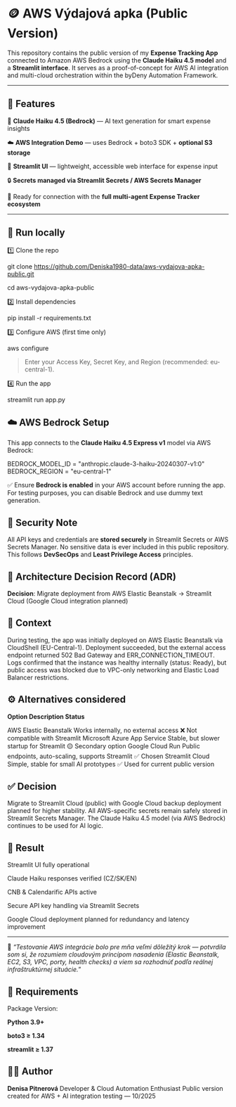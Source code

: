 # 🪙 AWS Výdajová apka (Public Version)

This repository contains the public version of my **Expense Tracking App** connected to Amazon AWS Bedrock using the **Claude Haiku 4.5 model** and a **Streamlit interface**.
It serves as a proof-of-concept for AWS AI integration and multi-cloud orchestration within the byDeny Automation Framework.

---

## 🚀 Features

🤖 **Claude Haiku 4.5 (Bedrock)** — AI text generation for smart expense insights

☁️ **AWS Integration Demo** — uses Bedrock + boto3 SDK + **optional S3 storage**

💬 **Streamlit UI** — lightweight, accessible web interface for expense input

🔒 **Secrets managed via Streamlit Secrets / AWS Secrets Manager**

🧱 Ready for connection with the **full multi-agent Expense Tracker ecosystem**

---

## 🧠 Run locally

1️⃣ Clone the repo

git clone https://github.com/Deniska1980-data/aws-vydajova-apka-public.git  

cd aws-vydajova-apka-public

2️⃣ Install dependencies

pip install -r requirements.txt

3️⃣ Configure AWS (first time only)

aws configure

> Enter your Access Key, Secret Key, and Region (recommended: eu-central-1).

4️⃣ Run the app

streamlit run app.py

## ☁️ AWS Bedrock Setup

This app connects to the **Claude Haiku 4.5 Express v1** model via AWS Bedrock:

BEDROCK_MODEL_ID = "anthropic.claude-3-haiku-20240307-v1:0"
BEDROCK_REGION = "eu-central-1"

✅ Ensure **Bedrock is enabled** in your AWS account before running the app.
For testing purposes, you can disable Bedrock and use dummy text generation.

## 🔐 Security Note

All API keys and credentials are **stored securely** in Streamlit Secrets or AWS Secrets Manager.
No sensitive data is ever included in this public repository.
This follows **DevSecOps** and **Least Privilege Access** principles.

## 🧾 Architecture Decision Record (ADR)

**Decision**: Migrate deployment from AWS Elastic Beanstalk → Streamlit Cloud (Google Cloud integration planned)

## 🧠 Context

During testing, the app was initially deployed on AWS Elastic Beanstalk via CloudShell (EU-Central-1).
Deployment succeeded, but the external access endpoint returned 502 Bad Gateway and ERR_CONNECTION_TIMEOUT.
Logs confirmed that the instance was healthy internally (status: Ready),
but public access was blocked due to VPC-only networking and Elastic Load Balancer restrictions.

## ⚙️ Alternatives considered

**Option	Description	Status**

AWS Elastic Beanstalk	Works internally, no external access	❌ Not compatible with Streamlit
Microsoft Azure App Service	Stable, but slower startup for Streamlit	🟡 Secondary option
Google Cloud Run	Public endpoints, auto-scaling, supports Streamlit	✅ Chosen
Streamlit Cloud	Simple, stable for small AI prototypes	✅ Used for current public version


## ✅ Decision

Migrate to Streamlit Cloud (public) with Google Cloud backup deployment planned for higher stability.
All AWS-specific secrets remain safely stored in Streamlit Secrets Manager.
The Claude Haiku 4.5 model (via AWS Bedrock) continues to be used for AI logic.

## 🚀 Result

Streamlit UI fully operational

Claude Haiku responses verified (CZ/SK/EN)

CNB & Calendarific APIs active

Secure API key handling via Streamlit Secrets

Google Cloud deployment planned for redundancy and latency improvement

---

💬 *“Testovanie AWS integrácie bolo pre mňa veľmi dôležitý krok — potvrdila som si, že rozumiem cloudovým princípom nasadenia (Elastic Beanstalk, EC2, S3, VPC, porty, health checks) a viem sa rozhodnúť podľa reálnej infraštruktúrnej situácie.*”

## 🧾 Requirements

Package	Version:

**Python	3.9+**

**boto3	≥ 1.34**

**streamlit	≥ 1.37**

## 👩‍💻 Author

**Denisa Pitnerová**
Developer & Cloud Automation Enthusiast
Public version created for AWS + AI integration testing — 10/2025
